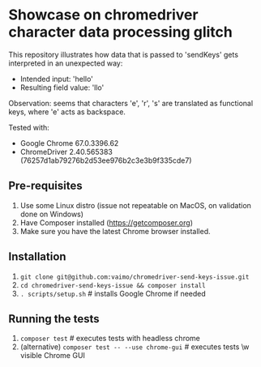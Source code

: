 # Showcase on chromedriver character data processing glitch

This repository illustrates how data that is passed to 'sendKeys' gets interpreted in an unexpected way:

* Intended input: 'hello'
* Resulting field value: 'llo'

Observation: seems that characters 'e', 'r', 's' are translated as functional keys, where 'e' acts as backspace.

Tested with: 

* Google Chrome 67.0.3396.62
* ChromeDriver 2.40.565383 (76257d1ab79276b2d53ee976b2c3e3b9f335cde7)

## Pre-requisites

1. Use some Linux distro (issue not repeatable on MacOS, on validation done on Windows)
1. Have Composer installed (https://getcomposer.org)
1. Make sure you have the latest Chrome browser installed.

## Installation

1. `git clone git@github.com:vaimo/chromedriver-send-keys-issue.git` 
1. `cd chromedriver-send-keys-issue && composer install`
1. `. scripts/setup.sh` # installs Google Chrome if needed

## Running the tests

1. `composer test` # executes tests with headless chrome
1. (alternative) `composer test -- --use chrome-gui` # executes tests \w visible Chrome GUI  
